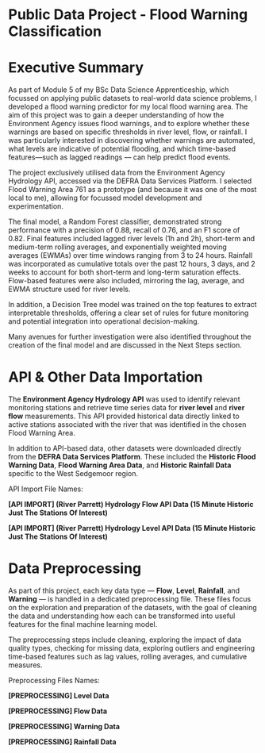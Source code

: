 # Public Data Project - Flood Warning Classification

# Executive Summary

As part of Module 5 of my BSc Data Science Apprenticeship, which focussed on applying public datasets to real-world data science problems, I developed a flood warning predictor for my local flood warning area. The aim of this project was to gain a deeper understanding of how the Environment Agency issues flood warnings, and to explore whether these warnings are based on specific thresholds in river level, flow, or rainfall. I was particularly interested in discovering whether warnings are automated, what levels are indicative of potential flooding, and which time-based features—such as lagged readings — can help predict flood events.

The project exclusively utilised data from the Environment Agency Hydrology API, accessed via the DEFRA Data Services Platform. I selected Flood Warning Area 761 as a prototype (and because it was one of the most local to me), allowing for focussed model development and experimentation.

The final model, a Random Forest classifier, demonstrated strong performance with a precision of 0.88, recall of 0.76, and an F1 score of 0.82. Final features included lagged river levels (1h and 2h), short-term and medium-term rolling averages, and exponentially weighted moving averages (EWMAs) over time windows ranging from 3 to 24 hours. Rainfall was incorporated as cumulative totals over the past 12 hours, 3 days, and 2 weeks to account for both short-term and long-term saturation effects. Flow-based features were also included, mirroring the lag, average, and EWMA structure used for river levels. 

In addition, a Decision Tree model was trained on the top features to extract interpretable thresholds, offering a clear set of rules for future monitoring and potential integration into operational decision-making.

Many avenues for further investigation were also identified throughout the creation of the final model and are discussed in the Next Steps section.

# API & Other Data Importation

The **Environment Agency Hydrology API** was used to identify relevant monitoring stations and retrieve time series data for **river level** and **river flow** measurements. This API provided historical data directly linked to active stations associated with the river that was identified in the chosen Flood Warning Area.

In addition to API-based data, other datasets were downloaded directly from the **DEFRA Data Services Platform**. These included the **Historic Flood Warning Data**, **Flood Warning Area Data**, and **Historic Rainfall Data** specific to the West Sedgemoor region.

API Import File Names: 

**[API IMPORT] (River Parrett) Hydrology Flow API Data (15 Minute Historic Just The Stations Of Interest)**

**[API IMPORT] (River Parrett) Hydrology Level API Data (15 Minute Historic Just The Stations Of Interest)**

# Data Preprocessing 

As part of this project, each key data type — **Flow**, **Level**, **Rainfall**, and **Warning** — is handled in a dedicated preprocessing file. These files focus on the  exploration and preparation of the datasets, with the goal of cleaning the data and understanding how each can be transformed into useful features for the final machine learning model.

The preprocessing steps include cleaning, exploring the impact of data quality types, checking for missing data, exploring outliers and engineering time-based features such as lag values, rolling averages, and cumulative measures. 

Preprocessing Files Names: 

**[PREPROCESSING] Level Data**

**[PREPROCESSING] Flow Data**

**[PREPROCESSING] Warning Data**

**[PREPROCESSING] Rainfall Data**
